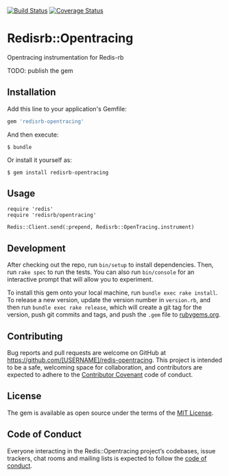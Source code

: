 [![Build Status](https://travis-ci.com/foodiefm/redisrb-opentracing.svg?branch=master)](https://travis-ci.com/foodiefm/redisrb-opentracing)
[![Coverage Status](https://coveralls.io/repos/github/foodiefm/redisrb-opentracing/badge.svg?branch=master)](https://coveralls.io/github/foodiefm/redisrb-opentracing?branch=master)
# Redisrb::Opentracing

Opentracing instrumentation for Redis-rb


TODO: publish the gem

## Installation

Add this line to your application's Gemfile:

```ruby
gem 'redisrb-opentracing'
```

And then execute:

    $ bundle

Or install it yourself as:

    $ gem install redisrb-opentracing

## Usage


```
require 'redis'
require 'redisrb/opentracing'

Redis::Client.send(:prepend, Redisrb::OpenTracing.instrument)
```


## Development

After checking out the repo, run `bin/setup` to install dependencies. Then, run `rake spec` to run the tests. You can also run `bin/console` for an interactive prompt that will allow you to experiment.

To install this gem onto your local machine, run `bundle exec rake install`. To release a new version, update the version number in `version.rb`, and then run `bundle exec rake release`, which will create a git tag for the version, push git commits and tags, and push the `.gem` file to [rubygems.org](https://rubygems.org).

## Contributing

Bug reports and pull requests are welcome on GitHub at https://github.com/[USERNAME]/redis-opentracing. This project is intended to be a safe, welcoming space for collaboration, and contributors are expected to adhere to the [Contributor Covenant](http://contributor-covenant.org) code of conduct.

## License

The gem is available as open source under the terms of the [MIT License](https://opensource.org/licenses/MIT).

## Code of Conduct

Everyone interacting in the Redis::Opentracing project’s codebases, issue trackers, chat rooms and mailing lists is expected to follow the [code of conduct](https://github.com/[USERNAME]/redis-opentracing/blob/master/CODE_OF_CONDUCT.md).
